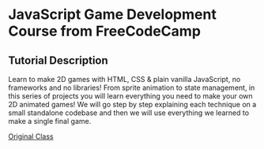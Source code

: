 # JavaScript Game Development Course from FreeCodeCamp

## Tutorial Description
Learn to make 2D games with HTML, CSS & plain vanilla JavaScript, no frameworks and no libraries! From sprite animation to state management, in this series of projects you will learn everything you need to make your own 2D animated games! We will go step by step explaining each technique on a small standalone codebase and then we will use everything we learned to make a single final game.

[Original Class](https://www.youtube.com/watch?v=GFO_txvwK_c)